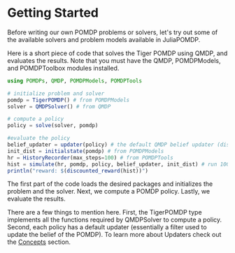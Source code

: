 # Getting Started

Before writing our own POMDP problems or solvers, let's try out some of the available solvers and problem models
available in JuliaPOMDP.

Here is a short piece of code that solves the Tiger POMDP using QMDP, and evaluates the results. Note that you must
have the QMDP, POMDPModels, and POMDPToolbox modules installed.

```julia
using POMDPs, QMDP, POMDPModels, POMDPTools

# initialize problem and solver
pomdp = TigerPOMDP() # from POMDPModels
solver = QMDPSolver() # from QMDP

# compute a policy
policy = solve(solver, pomdp)

#evaluate the policy
belief_updater = updater(policy) # the default QMDP belief updater (discrete Bayesian filter)
init_dist = initialstate(pomdp) # from POMDPModels
hr = HistoryRecorder(max_steps=100) # from POMDPTools
hist = simulate(hr, pomdp, policy, belief_updater, init_dist) # run 100 step simulation
println("reward: $(discounted_reward(hist))")
```

The first part of the code loads the desired packages and initializes the problem and the solver. Next, we compute a
POMDP policy. Lastly, we evaluate the results.

There are a few things to mention here. First, the TigerPOMDP type implements all the functions required by
QMDPSolver to compute a policy. Second, each policy has a default updater (essentially a filter used to update the
belief of the POMDP). To learn more about Updaters check out the [Concepts](http://juliapomdp.github.io/POMDPs.jl/latest/concepts/) section.
